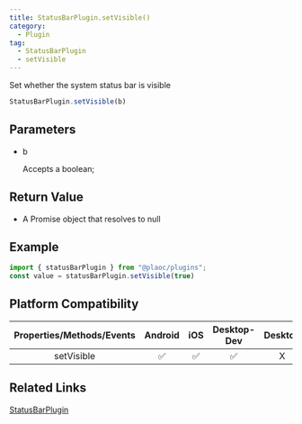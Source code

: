 ```yaml
---
title: StatusBarPlugin.setVisible()
category:
  - Plugin
tag:
  - StatusBarPlugin
  - setVisible
---
```


Set whether the system status bar is visible

```js
StatusBarPlugin.setVisible(b)
```

## Parameters

  - b

    Accepts a boolean;


## Return Value

  - A Promise object that resolves to null

## Example
```js
import { statusBarPlugin } from "@plaoc/plugins";
const value = statusBarPlugin.setVisible(true)
```


## Platform Compatibility

| Properties/Methods/Events | Android | iOS | Desktop-Dev | Desktop |
|:------------:|:-------:|:---:|:-----------:|:-------:|
| setVisible   | ✅      | ✅  | ✅          | X       |

## Related Links

[StatusBarPlugin](./index.md)